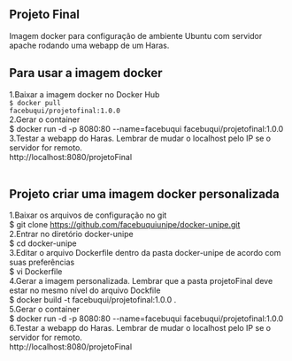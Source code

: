Projeto Final
---
Imagem docker para configuração de ambiente Ubuntu com servidor apache rodando uma webapp de um Haras. <br>
 

Para usar a imagem docker
---
1.Baixar a imagem docker no Docker Hub <br> 
   <code>$ docker pull facebuqui/projetofinal:1.0.0 </code><br>
2.Gerar o container <br>
   $ docker run -d -p 8080:80 --name=facebuqui facebuqui/projetofinal:1.0.0 <br>
3.Testar a webapp do Haras. Lembrar de mudar o localhost pelo IP se o servidor for remoto. <br>
   http://localhost:8080/projetoFinal <br> <br>
   
**Projeto criar uma imagem docker personalizada**
---
1.Baixar os arquivos de configuração no git <br>
   $ git clone https://github.com/facebuquiunipe/docker-unipe.git <br>
2.Entrar no diretório docker-unipe <br>
   $ cd docker-unipe <br>
3.Editar o arquivo Dockerfile dentro da pasta docker-unipe de acordo com suas preferências <br>
   $ vi Dockerfile <br>
4.Gerar a imagem personalizada. Lembrar que a pasta projetoFinal deve estar no mesmo nível do arquivo Dockfile <br>
   $ docker build -t facebuqui/projetofinal:1.0.0 . <br>
5.Gerar o container <br>
   $ docker run -d -p 8080:80 --name=facebuqui facebuqui/projetofinal:1.0.0 <br>
6.Testar a webapp do Haras. Lembrar de mudar o localhost pelo IP se o servidor for remoto. <br>
   http://localhost:8080/projetoFinal <br>
